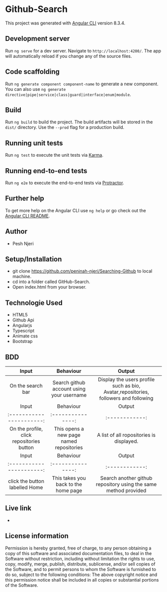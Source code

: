 # Github-Search
This project was generated with [Angular CLI](https://github.com/angular/angular-cli) version 8.3.4.
## Development server
Run `ng serve` for a dev server. Navigate to `http://localhost:4200/`. The app will automatically reload if you change any of the source files.
## Code scaffolding
Run `ng generate component component-name` to generate a new component. You can also use `ng generate directive|pipe|service|class|guard|interface|enum|module`.
## Build
Run `ng build` to build the project. The build artifacts will be stored in the `dist/` directory. Use the `--prod` flag for a production build.
## Running unit tests
Run `ng test` to execute the unit tests via [Karma](https://karma-runner.github.io).
## Running end-to-end tests
Run `ng e2e` to execute the end-to-end tests via [Protractor](http://www.protractortest.org/).
## Further help
To get more help on the Angular CLI use `ng help` or go check out the [Angular CLI README](https://github.com/angular/angular-cli/blob/master/README.md).
## Author
* Pesh Njeri
## Setup/Installation
* git clone https://github.com/peninah-njeri/Searching-Github to local machine.
* cd into a folder called GitHub-Search.
* Open index.html from your browser.
## Technologie Used
* HTML5
* Github Api
* Angularjs
* Typescript
* Animate css
* Bootstrap
## BDD
 
 |Input            |  Behaviour             |       Output       |
| :----------------------:|:---------------:|:------------:|
|On the search bar   | Search github account using your username |Display the users profile such as bio, Avatar,repositories, followers and following
 |Input            |  Behaviour             |       Output       |
| :----------------------:|:---------------:|:------------:|
|On the profile, click repositories button| This opens a new page named repositories| A list of all ropositories is displayed.
 |Input            |  Behaviour             |       Output       |
| :----------------------:|:---------------:|:------------:|
|click the button labelled Home| This takes you back to the home page| Search another github repository using the same method provided

## Live link
*  
## License information
Permission is hereby granted, free of charge, to any person obtaining a copy of this software and associated documentation files, to deal in the Software without restriction, including without limitation the rights to use, copy, modify, merge, publish, distribute, sublicense, and/or sell copies of the Software, and to permit persons to whom the Software is furnished to do so, subject to the following conditions:
The above copyright notice and this permission notice shall be included in all copies or substantial portions of the Software.
